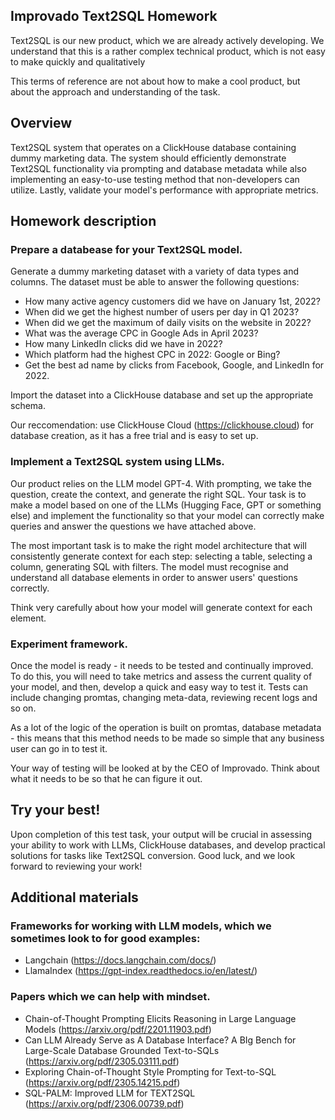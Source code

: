## Improvado Text2SQL Homework
Text2SQL is our new product, which we are already actively developing. We understand that this is a rather complex technical product, which is not easy to make quickly and qualitatively 

This terms of reference are not about how to make a cool product, but about the approach and understanding of the task.   


## Overview
Text2SQL system that operates on a ClickHouse database containing dummy marketing data. The system should efficiently demonstrate Text2SQL functionality via prompting and database metadata while also implementing an easy-to-use testing method that non-developers can utilize. Lastly, validate your model's performance with appropriate metrics.


## Homework description
### Prepare a databease for your Text2SQL model.
Generate a dummy marketing dataset with a variety of data types and columns. 
The dataset must be able to answer the following questions:
- How many active agency customers did we have on January 1st, 2022?
- When did we get the highest number of users per day in Q1 2023?
- When did we get the maximum of daily visits on the website in 2022?
- What was the average CPC in Google Ads in April 2023?
- How many LinkedIn clicks did we have in 2022?
- Which platform had the highest CPC in 2022: Google or Bing?
- Get the best ad name by clicks from Facebook, Google, and LinkedIn for 2022.

Import the dataset into a ClickHouse database and set up the appropriate schema. 

Our reccomendation: use ClickHouse Cloud (https://clickhouse.cloud) for database creation, as it has a free trial and is easy to set up.

### Implement a Text2SQL system using LLMs. 
Our product relies on the LLM model GPT-4. With prompting, we take the question, create the context, and generate the right SQL. Your task is to make a model based on one of the LLMs (Hugging Face, GPT or something else) and implement the functionality so that your model can correctly make queries and answer the questions we have attached above.

The most important task is to make the right model architecture that will consistently generate context for each step: selecting a table, selecting a column, generating SQL with filters.
The model must recognise and understand all database elements in order to answer users' questions correctly. 

Think very carefully about how your model will generate context for each element.

### Experiment framework.
Once the model is ready - it needs to be tested and continually improved. To do this, you will need to take metrics and assess the current quality of your model, and then, develop a quick and easy way to test it.
Tests can include changing promtas, changing meta-data, reviewing recent logs and so on.

As a lot of the logic of the operation is built on promtas, database metadata - this means that this method needs to be made so simple that any business user can go in to test it. 

Your way of testing will be looked at by the CEO of Improvado. Think about what it needs to be so that he can figure it out.

## Try your best! 
Upon completion of this test task, your output will be crucial in assessing your ability to work with LLMs, ClickHouse databases, and develop practical solutions for tasks like Text2SQL conversion. Good luck, and we look forward to reviewing your work!

## Additional materials
### Frameworks for working with LLM models, which we sometimes look to for good examples:
- Langchain (https://docs.langchain.com/docs/)
- LlamaIndex (https://gpt-index.readthedocs.io/en/latest/) 

### Papers which we can help with mindset. 
- Chain-of-Thought Prompting Elicits Reasoning in Large Language Models (https://arxiv.org/pdf/2201.11903.pdf)
- Can LLM Already Serve as A Database Interface? A BIg Bench for Large-Scale Database Grounded Text-to-SQLs (https://arxiv.org/pdf/2305.03111.pdf)
- Exploring Chain-of-Thought Style Prompting for Text-to-SQL (https://arxiv.org/pdf/2305.14215.pdf)
- SQL-PALM: Improved LLM for TEXT2SQL (https://arxiv.org/pdf/2306.00739.pdf)
